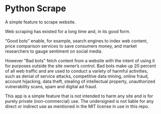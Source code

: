 # Python Scrape

A simple feature to scrape website.

Web scraping has existed for a long time and, in its good form.

“Good bots” enable, for example, search engines to index web content, price comparison services to save consumers money, and market researchers to gauge sentiment on social media.

However “Bad bots” fetch content from a website with the intent of using it for purposes outside the site owner’s control.
Bad bots make up 20 percent of all web traffic and are used to conduct a variety of harmful activities, such as denial of service attacks, competitive data mining, online fraud, account hijacking, data theft, stealing of intellectual property, unauthorized vulnerability scans, spam and digital ad fraud.

This app is a simple feature that is not intended to harm any site and is for purely private (non-commercial) use.
The undersigned is not liable for any direct or indirect use as mentioned in the MIT license in use in this repo.
